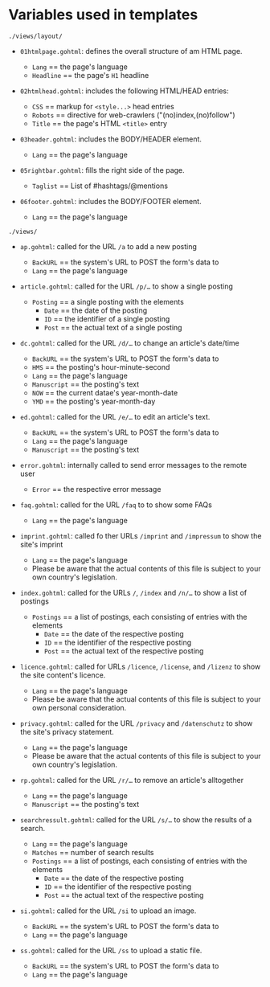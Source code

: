 # Variables used in templates

`./views/layout/`

* `01htmlpage.gohtml`: defines the overall structure of am HTML page.
  + `Lang` == the page's language
  + `Headline` == the page's `H1` headline

* `02htmlhead.gohtml`: includes the following HTML/HEAD entries:
  + `CSS` == markup for `<style...>` head entries
  + `Robots` == directive for web-crawlers ("(no)index,(no)follow")
  + `Title` == the page's HTML `<title>` entry

* `03header.gohtml`: includes the BODY/HEADER element.
  + `Lang` == the page's language

* `05rightbar.gohtml`: fills the right side of the page.
  + `Taglist` == List of #hashtags/@mentions

* `06footer.gohtml`: includes the BODY/FOOTER element.
  + `Lang` == the page's language

`./views/`

* `ap.gohtml`: called for the URL `/a` to add a new posting
  + `BackURL` == the system's URL to POST the form's data to
  + `Lang` == the page's language

* `article.gohtml`: called for the URL `/p/…` to show a single posting
  + `Posting` == a single posting with the elements
    - `Date` == the date of the posting
    - `ID` == the identifier of a single posting
    - `Post` == the actual text of a single posting

* `dc.gohtml`: called for the URL `/d/…` to change an article's date/time
  + `BackURL` == the system's URL to POST the form's data to
  + `HMS` == the posting's hour-minute-second
  + `Lang` == the page's language
  + `Manuscript` == the posting's text
  + `NOW` == the current datae's year-month-date
  + `YMD` == the posting's year-month-day

* `ed.gohtml`: called for the URL `/e/…` to edit an article's text.
  + `BackURL` == the system's URL to POST the form's data to
  + `Lang` == the page's language
  + `Manuscript` == the posting's text

* `error.gohtml`: internally called to send error messages to the remote user
  + `Error` == the respective error message

* `faq.gohtml`: called for the URL `/faq` to to show some FAQs
  + `Lang` == the page's language

* `imprint.gohtml`: called fo ther URLs `/imprint` and `/impressum` to show the site's imprint
  + `Lang` == the page's language
  + Please be aware that the actual contents of this file is subject to your own country's legislation.

* `index.gohtml`: called for the URLs `/`, `/index` and `/n/…` to show a list of postings
  + `Postings` == a list of postings, each consisting of entries with the elements
    - `Date` == the date of the respective posting
    - `ID` == the identifier of the respective posting
    - `Post` == the actual text of the respective posting

* `licence.gohtml`: called for URLs `/licence`, `/license`, and `/lizenz` to show the site content's licence.
  + `Lang` == the page's language
  + Please be aware that the actual contents of this file is subject to your own personal consideration.

* `privacy.gohtml`: called for the URL `/privacy` and `/datenschutz` to show the site's privacy statement.
  + `Lang` == the page's language
  + Please be aware that the actual contents of this file is subject to your own country's legislation.

* `rp.gohtml`: called for the URL `/r/…` to remove an article's alltogether
  + `Lang` == the page's language
  + `Manuscript` == the posting's text

* `searchressult.gohtml`: called for the URL `/s/…` to show the results of a search.
  + `Lang` == the page's language
  + `Matches` == number of search results
  + `Postings` == a list of postings, each consisting of entries with the elements
    - `Date` == the date of the respective posting
    - `ID` == the identifier of the respective posting
    - `Post` == the actual text of the respective posting

* `si.gohtml`: called for the URL `/si` to upload an image.
  + `BackURL` == the system's URL to POST the form's data to
  + `Lang` == the page's language

* `ss.gohtml`: called for the URL `/ss` to upload a static file.
  + `BackURL` == the system's URL to POST the form's data to
  + `Lang` == the page's language

